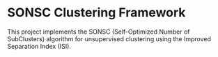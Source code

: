# SONSC Clustering Framework

This project implements the SONSC (Self-Optimized Number of SubClusters) algorithm for unsupervised clustering using the Improved Separation Index (ISI).
